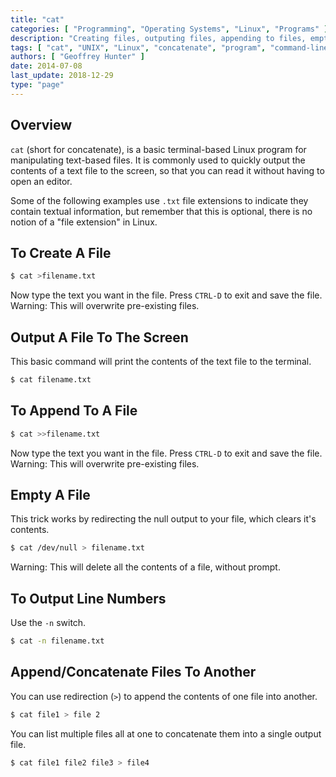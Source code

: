 ```yaml
---
title: "cat"
categories: [ "Programming", "Operating Systems", "Linux", "Programs" ]
description: "Creating files, outputing files, appending to files, emptying files and more info on the command-line UNIX program called cat."
tags: [ "cat", "UNIX", "Linux", "concatenate", "program", "command-line" ]
authors: [ "Geoffrey Hunter" ]
date: 2014-07-08
last_update: 2018-12-29
type: "page"
---
```


## Overview

`cat` (short for concatenate), is a basic terminal-based Linux program for manipulating text-based files. It is commonly used to quickly output the contents of a text file to the screen, so that you can read it without having to open an editor.

Some of the following examples use `.txt` file extensions to indicate they contain textual information, but remember that this is optional, there is no notion of a "file extension" in Linux.

## To Create A File

```sh    
$ cat >filename.txt
```  

Now type the text you want in the file. Press `CTRL-D` to exit and save the file. Warning: This will overwrite pre-existing files.

## Output A File To The Screen

This basic command will print the contents of the text file to the terminal.

```sh    
$ cat filename.txt
```  

## To Append To A File

```sh    
$ cat >>filename.txt
```

Now type the text you want in the file. Press `CTRL-D` to exit and save the file. Warning: This will overwrite pre-existing files.

## Empty A File

This trick works by redirecting the null output to your file, which clears it's contents.

```sh    
$ cat /dev/null > filename.txt
```

Warning: This will delete all the contents of a file, without prompt.

## To Output Line Numbers

Use the `-n` switch.

```sh    
$ cat -n filename.txt
```

## Append/Concatenate Files To Another

You can use redirection (`>`) to append the contents of one file into another.

```sh
$ cat file1 > file 2
```

You can list multiple files all at one to concatenate them into a single output file.

```sh
$ cat file1 file2 file3 > file4
```

